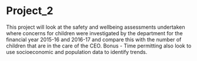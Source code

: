 # Project_2
This project will look at the safety and wellbeing assessments undertaken where concerns for children were investigated by the department for the financial year 2015-16 and 2016-17 and compare this with the number of children that are in the care of the CEO.
Bonus - Time permitting also look to use socioeconomic and population data to identify trends.
